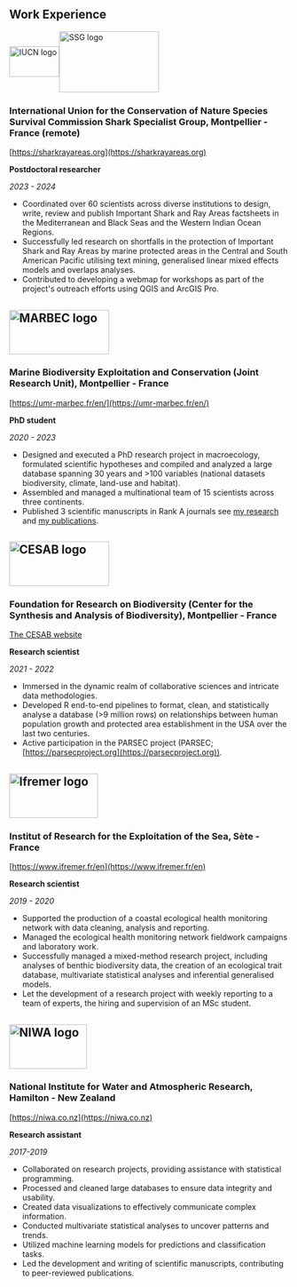 ## Work Experience

<div>
  <div style="display: flex; align-items: center;">
    <img align="top" width="90" height="55" src="https://raw.githubusercontent.com/TheophileMt92/theophile-mouton/gh-pages/assets/img/logos/IUCN_logo_2.png" alt="IUCN logo">
    <img align="top" width="180" height="110" src="https://raw.githubusercontent.com/TheophileMt92/theophile-mouton/gh-pages/assets/img/logos/SSG_logo.jpg" alt="SSG logo">
  </div>
  <h3 style="margin-left: 0px;">International Union for the Conservation of Nature Species Survival Commission Shark Specialist Group, Montpellier - France (remote)</h3>
</div>

[https://sharkrayareas.org](https://sharkrayareas.org)

**Postdoctoral researcher**

_2023 - 2024_

- Coordinated over 60 scientists across diverse institutions to design, write, review and publish Important Shark and Ray Areas factsheets in the Mediterranean and Black Seas and the Western Indian Ocean Regions.
- Successfully led research on shortfalls in the protection of Important Shark and Ray Areas by marine protected areas in the Central and South American Pacific utilising text mining, generalised linear mixed effects models and overlaps analyses. 
- Contributed to developing a webmap for workshops as part of the project's outreach efforts using QGIS and ArcGIS Pro.


 <h2> <img align="top" width="180" height="80" src="https://raw.githubusercontent.com/TheophileMt92/theophile-mouton/gh-pages/assets/img/logos/MARBEC_logo.jpeg" alt="MARBEC logo"> </h2>
<h3>Marine Biodiversity Exploitation and Conservation (Joint Research Unit), Montpellier - France</h3>

[https://umr-marbec.fr/en/](https://umr-marbec.fr/en/)

**PhD student**

_2020 - 2023_

- Designed and executed a PhD research project in macroecology, formulated scientific hypotheses and compiled and analyzed a large database spanning 30 years and >100 variables (national datasets biodiversity, climate, land-use and habitat).
- Assembled and managed a multinational team of 15 scientists across three continents. 
- Published 3 scientific manuscripts in Rank A journals see [my research](https://www.theophile-mouton.com/Research/) and [my publications](https://www.theophile-mouton.com/Publications/). 


 <h2> <img align="top" width="180" height="80" src="https://raw.githubusercontent.com/TheophileMt92/theophile-mouton/gh-pages/assets/img/logos/CESAB_logo.jpeg" alt="CESAB logo"> </h2>
<h3>Foundation for Research on Biodiversity (Center for the Synthesis and Analysis of Biodiversity), Montpellier - France</h3>

[The CESAB website](https://www.fondationbiodiversite.fr/en/the-frb-in-action/programs-and-projects/le-cesab/)

**Research scientist**

_2021 - 2022_

- Immersed in the dynamic realm of collaborative sciences and intricate data methodologies.
- Developed R end-to-end pipelines to format, clean, and statistically analyse a database (>9 million rows) on relationships between human population growth and protected area establishment in the USA over the last two centuries.
-	Active participation in the PARSEC project (PARSEC; [https://parsecproject.org](https://parsecproject.org)).

<h2> <img align="top" width="160" height="80" src="https://raw.githubusercontent.com/TheophileMt92/theophile-mouton/gh-pages/assets/img/logos/Ifremer_logo.png" alt="Ifremer logo"></h2>
<h3> Institut of Research for the Exploitation of the Sea, Sète - France</h3>

[https://www.ifremer.fr/en](https://www.ifremer.fr/en)

**Research scientist**

*2019 - 2020*

- Supported the production of a coastal ecological health monitoring network with data cleaning, analysis and reporting.
- Managed the ecological health monitoring network fieldwork campaigns and laboratory work. 
- Successfully managed a mixed-method research project, including analyses of benthic biodiversity data, the creation of an ecological trait database, multivariate statistical analyses and inferential generalised models.
- Let the development of a research project with weekly reporting to a team of experts, the hiring and supervision of an MSc student.

<h2> <img align="top" width="140" height="80" src="https://raw.githubusercontent.com/TheophileMt92/theophile-mouton/gh-pages/assets/img/logos/NIWA_logo.png" alt="NIWA logo"></h2>
<h3> National Institute for Water and Atmospheric Research, Hamilton - New Zealand </h3>

[https://niwa.co.nz](https://niwa.co.nz)

**Research assistant**

*2017-2019*

- Collaborated on research projects, providing assistance with statistical programming.
- Processed and cleaned large databases to ensure data integrity and usability.
- Created data visualizations to effectively communicate complex information.
- Conducted multivariate statistical analyses to uncover patterns and trends.
- Utilized machine learning models for predictions and classification tasks.
- Led the development and writing of scientific manuscripts, contributing to peer-reviewed publications.